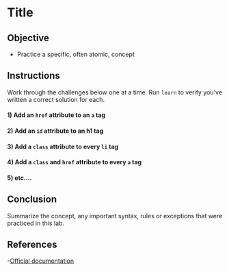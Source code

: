 # Title

## Objective

- Practice a specific, often atomic, concept

## Instructions

Work through the challenges below one at a time. Run `learn` to verify you've
written a correct solution for each.

#### 1) Add an `href` attribute to an `a` tag

#### 2) Add an `id` attribute to an h1 tag

#### 3) Add a `class` attribute to every `li` tag

#### 4) Add a `class` and `href` attribute to every `a` tag

#### 5) etc....


## Conclusion

Summarize the concept, any important syntax, rules or exceptions that were practiced in this lab.

## References

-[Official documentation][use-footnote-style-links]

[use-footnote-style-links]: #
